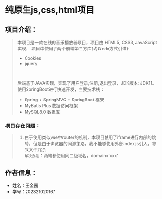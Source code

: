 # 纯原生js,css,html项目

## 项目介绍：

> 本项目是一款在线的音乐播放器项目，项目由
> HTML5, CSS3, JavaScript实现。
> 项目中使用了两个前端第三方库(均以cdn方式引进):
> + Cookies
> + jquery
> <br/> 
> 
> 后端基于JAVA实现，实现了用户登录,注册,退出登录，JDK版本: JDK11。使用SpringBoot进行快速开发，主要技术栈：
> <br/>
> + Spring + SpringMVC + SpringBoot 框架
> + MyBatis Plus 数据访问框架
> + MySQL8.0 数据库
> 
 
### 项目存在问题：
> 1. 由于使用类似vue中router的机制，本项目使用了iframe进行内部的跳转，但是由于浏览器的同源策略，我不能够使用外部index.js引入，导致文件冗余
> <br/>`解决办法`：两端都使用同二级域名，domain='xxx'
## 作者信息：
+ 姓名：王金园
+ 学号：202321020167

